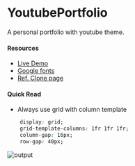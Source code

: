 # YoutubePortfolio
A personal portfolio with youtube theme.


#### Resources
- [Live Demo](https://sumitgirwal.github.io/YoutubePortfolio/)
- [Google fonts](https://fonts.google.com/specimen/Roboto)
- [Ref. Clone page](https://www.youtube.com/@SuperSimpleDev/videos)

#### Quick Read
- Always use grid with column template
```css
    display: grid;
    grid-template-columns: 1fr 1fr 1fr; 
    column-gap: 16px;
    row-gap: 40px;
```

![output](https://user-images.githubusercontent.com/64283478/208240584-d6efed87-394d-4f57-91d8-86f5fc7d41c1.png)






